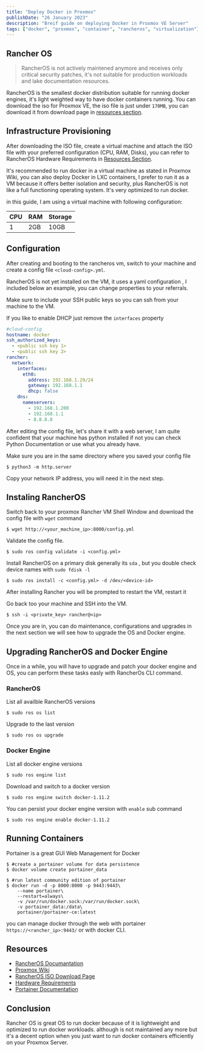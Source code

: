```yaml
---
title: "Deploy Docker in Proxmox"
publishDate: "26 January 2023"
description: "Breif guide on deploying Docker in Proxmox VE Server"
tags: ["docker", "proxmox", "container", "rancheros", "virtualization"]
---
```


## Rancher OS

> RancherOS is not actively maintened anymore and receives only critical security patches, it's not suitable for production workloads and lake documentation resources.

RancherOS is the smallest docker distribution suitable for running docker engines, it's light weighted way to have docker containers running. You can download the iso for Proxmox VE, the iso file is just under `170MB`, you can download it from download page in [resources section](#resources).

## Infrastructure Provisioning

After downloading the ISO file, create a virtual machine and attach the ISO file with your preferred configuration (CPU, RAM, Disks), you can refer to RancherOS Hardware Requirements in [Resources Section](#resources).

It's recommended to run docker in a virtual machine as stated in Proxmox Wiki, you can also deploy Docker in LXC containers, I prefer to run it as a VM because it offers better isolation and security, plus RancherOS is not like a full functioning operating system. It's very optimized to run docker.

in this guide, I am using a virtual machine with following configuration:

| CPU | RAM | Storage |
| --- | --- | ------- |
| 1   | 2GB | 10GB    |

## Configuration

After creating and booting to the rancheros vm, switch to your machine and create a config file `<cloud-config>.yml`.

RancherOS is not yet installed on the VM, it uses a yaml configuration , I included below an example, you can change properties to your referrals.

Make sure to include your SSH public keys so you can ssh from your machine to the VM.

If you like to enable DHCP just remove the `interfaces` property

```yaml
#cloud-config
hostname: docker
ssh_authorized_keys:
  - <public ssh key 1>
  - <public ssh key 2>
rancher:
  network:
    interfaces:
      eth0:
        address: 192.168.1.29/24
        gateway: 192.168.1.1
        dhcp: false
    dns:
      nameservers:
        - 192.168.1.200
        - 192.168.1.1
        - 8.8.8.8
```

After editing the config file, let's share it with a web server, I am quite confident that your machine has python installed if not you can check Python Documentation or use what you already have.

Make sure you are in the same directory where you saved your config file

```shell
$ python3 -m http.server
```

Copy your network IP address, you will need it in the next step.

## Instaling RancherOS

Switch back to your proxmox Rancher VM Shell Window and download the config file with `wget` command

```shell
$ wget http://<your_machine_ip>:8000/config.yml
```

Validate the config file.

```shell
$ sudo ros config validate -i <config.yml>
```

Install RancherOS on a primary disk generally its `sda` , but you double check device names with `sudo fdisk -l`

```shell
$ sudo ros install -c <config.yml> -d /dev/<device-id>
```

After installing Rancher you will be prompted to restart the VM, restart it

Go back too your machine and SSH into the VM.

```shell
$ ssh -i <private_key> rancher@<ip>
```

Once you are in, you can do maintenance, configurations and upgrades in the next section we will see how to upgrade the OS and Docker engine.

## Upgrading RancherOS and Docker Engine

Once in a while, you will have to upgrade and patch your docker engine and OS, you can perform these tasks easly with RancherOs CLI command.

### RancherOS

List all availble RancherOS versions

```shell
$ sudo ros os list
```

Upgrade to the last version

```shell
$ sudo ros os upgrade
```

### Docker Engine

List all docker engine versions

```shell
$ sudo ros engine list
```

Download and switch to a docker version

```shell
$ sudo ros engine switch docker-1.11.2
```

You can persist your docker engine version with `enable` sub command

```shell
$ sudo ros engine enable docker-1.11.2
```

## Running Containers

Portainer is a great GUI Web Management for Docker

```shell
$ #create a portainer volume for data persistence
$ docker volume create portainer_data

$ #run latest community edition of portainer
$ docker run -d -p 8000:8000 -p 9443:9443\
	--name portainer\
	--restart=always\
	-v /var/run/docker.sock:/var/run/docker.sock\
	-v portainer_data:/data\
	portainer/portainer-ce:latest
```

you can manage docker through the web with portainer `https://<rancher_ip>:9443/` or with docker CLI.

## Resources

- [RancherOS Documantation]()
- [Proxmox Wiki]()
- [RancherOS ISO Download Page](https://rancher.com/docs/os/v1.x/en/installation/workstation/boot-from-iso/)
- [Hardware Requirements](https://rancher.com/docs/os/v1.x/en/#hardware-requirements)
- [Portainer Documentation](https://docs.portainer.io/start/install/server/docker/linux)

## Conclusion

Rancher OS is great OS to run docker because of it is lightweight and optimized to run docker workloads. although is not maintained any more but it's a decent option when you just want to run docker containers efficiently on your Proxmox Server.
